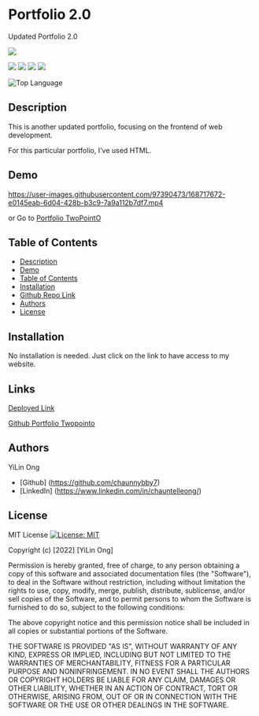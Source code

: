 # Portfolio 2.0

Updated Portfolio 2.0 

  
<p>
    <img src="https://img.shields.io/github/repo-size/chaunnybby7/portfoliotwopointo" />



  
<p>
    <img src="https://img.shields.io/badge/express-orange" />
    <img src="https://img.shields.io/badge/Sequelize-blue"  />
    <img src="https://img.shields.io/badge/mySQL-blue"  />
    <img src="https://img.shields.io/badge/dotenv-green" />
</p>


![Top Language](https://img.shields.io/github/languages/top/chaunnybby7/portfoliotwopointo)


   
## Description

This is another updated portfolio, focusing on the frontend of web development.

For this particular portfolio, I've used HTML. 
  

## Demo



https://user-images.githubusercontent.com/97390473/168717672-e0145eab-6d04-428b-b3c9-7a9a112b7df7.mp4

or Go to <a href="https://drive.google.com/file/d/1HnO7HSu77BHBcKCyyRBekKC_sOilirE4/view">Portfolio TwoPointO</a>



## Table of Contents
- [Description](#description)
- [Demo](#demo)
- [Table of Contents](#table-of-contents)
- [Installation](#installation)
- [Github Repo Link](#github-repo-link)
- [Authors](#authors)
- [License](#License)

## Installation

No installation is needed. Just click on the link to have access to my website. 



## Links

[Deployed Link](https://chaunnybby7.github.io/portfoliotwopointo/)


[Github Portfolio Twopointo](https://github.com/chaunnybby7/portfoliotwopointo)

## Authors
YiLin Ong
* [Github] (https://github.com/chaunnybby7)
* [LinkedIn] (https://www.linkedin.com/in/chauntelleong/)

## License 

MIT License [![License: MIT](https://img.shields.io/badge/License-MIT-yellow.svg)](https://opensource.org/licenses/MIT)

Copyright (c) [2022] [YiLin Ong]

Permission is hereby granted, free of charge, to any person obtaining a copy
of this software and associated documentation files (the "Software"), to deal
in the Software without restriction, including without limitation the rights
to use, copy, modify, merge, publish, distribute, sublicense, and/or sell
copies of the Software, and to permit persons to whom the Software is
furnished to do so, subject to the following conditions:

The above copyright notice and this permission notice shall be included in all
copies or substantial portions of the Software.

THE SOFTWARE IS PROVIDED "AS IS", WITHOUT WARRANTY OF ANY KIND, EXPRESS OR
IMPLIED, INCLUDING BUT NOT LIMITED TO THE WARRANTIES OF MERCHANTABILITY,
FITNESS FOR A PARTICULAR PURPOSE AND NONINFRINGEMENT. IN NO EVENT SHALL THE
AUTHORS OR COPYRIGHT HOLDERS BE LIABLE FOR ANY CLAIM, DAMAGES OR OTHER
LIABILITY, WHETHER IN AN ACTION OF CONTRACT, TORT OR OTHERWISE, ARISING FROM,
OUT OF OR IN CONNECTION WITH THE SOFTWARE OR THE USE OR OTHER DEALINGS IN THE
SOFTWARE.
